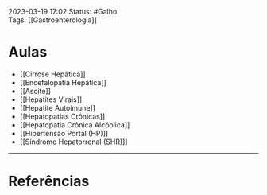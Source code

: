 2023-03-19 17:02
Status: #Galho  
Tags: [[Gastroenterologia]]
<br/>
# Aulas
- [[Cirrose Hepática]]
- [[Encefalopatia Hepática]]
- [[Ascite]]
- [[Hepatites Virais]]
- [[Hepatite Autoimune]]
- [[Hepatopatias Crônicas]]
- [[Hepatopatia Crônica Alcóolica]]
- [[Hipertensão Portal (HP)]]
- [[Síndrome Hepatorrenal (SHR)]]
____
# Referências

